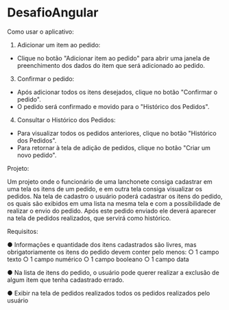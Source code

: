 # DesafioAngular

Como usar o aplicativo:
1. Adicionar um item ao pedido:
  * Clique no botão "Adicionar item ao pedido" para abrir uma janela de preenchimento dos dados do item que será adicionado ao pedido.
3. Confirmar o pedido:
  * Após adicionar todos os itens desejados, clique no botão "Confirmar o pedido".
  * O pedido será confirmado e movido para o "Histórico dos Pedidos".
4. Consultar o Histórico dos Pedidos:
  * Para visualizar todos os pedidos anteriores, clique no botão "Histórico dos Pedidos".
  * Para retornar à tela de adição de pedidos, clique no botão "Criar um novo pedido".

Projeto:

Um projeto onde o funcionário de uma lanchonete consiga cadastrar em uma tela os itens
de um pedido, e em outra tela consiga visualizar os pedidos.
Na tela de cadastro o usuário poderá cadastrar os itens do pedido, os quais são exibidos
em uma lista na mesma tela e com a possibilidade de realizar o envio do pedido. Após este
pedido enviado ele deverá aparecer na tela de pedidos realizados, que servirá como
histórico.

Requisitos:

● Informações e quantidade dos itens cadastrados são livres, mas obrigatoriamente
os itens do pedido devem conter pelo menos:
○ 1 campo texto
○ 1 campo numérico
○ 1 campo booleano
○ 1 campo data

● Na lista de itens do pedido, o usuário pode querer realizar a exclusão de algum item
que tenha cadastrado errado.

● Exibir na tela de pedidos realizados todos os pedidos realizados pelo usuário
